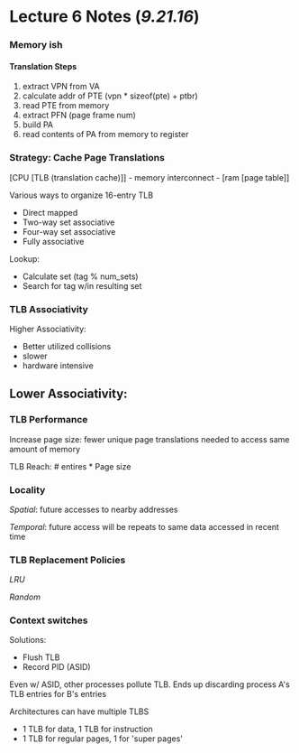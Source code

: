 # Lecture 6 Notes (_9.21.16_)

### Memory ish

#### Translation Steps

1. extract VPN from VA
2. calculate addr of PTE (vpn * sizeof(pte) + ptbr)
3. read PTE from memory
4. extract PFN (page frame num)
5. build PA
6. read contents of PA from memory to register

### Strategy: Cache Page Translations

[CPU [TLB (translation cache)]] - memory interconnect - [ram [page table]]

Various ways to organize 16-entry TLB
  - Direct mapped
  - Two-way set associative
  - Four-way set associative
  - Fully associative

Lookup:
  - Calculate set (tag % num_sets)
  - Search for tag w/in resulting set

### TLB Associativity

Higher Associativity:
  - Better utilized collisions
  - slower
  - hardware intensive

Lower Associativity:
  -

### TLB Performance

Increase page size: fewer unique page translations needed to access same amount of memory

TLB Reach: # entires * Page size

### Locality

_Spatial_: future accesses to nearby addresses

_Temporal_: future access will be repeats to same data accessed in recent time

### TLB Replacement Policies

_LRU_

_Random_

### Context switches

Solutions:
  - Flush TLB
  - Record PID (ASID)

Even w/ ASID, other processes pollute TLB. Ends up discarding process A's TLB entries for B's entries

Architectures can have multiple TLBS
  - 1 TLB for data, 1 TLB for instruction
  - 1 TLB for regular pages, 1 for 'super pages'
